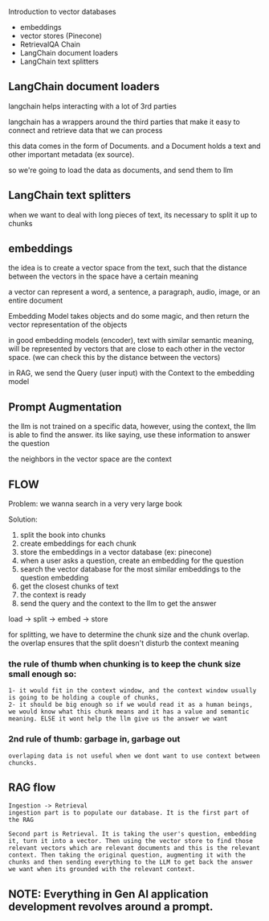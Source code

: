 Introduction to vector databases

- embeddings
- vector stores (Pinecone)
- RetrievalQA Chain
- LangChain document loaders
- LangChain text splitters

## LangChain document loaders

langchain helps interacting with a lot of 3rd parties

langchain has a wrappers around the third parties that make it easy
to connect and retrieve data that we can process

this data comes in the form of Documents. and a Document holds a text and other important metadata (ex source).

so we're going to load the data as documents, and send them to llm


## LangChain text splitters
when we want to deal with long pieces of text, its necessary to split it up to chunks

## embeddings
the idea is to create a vector space from the text, such that the distance between the vectors
in the space have a certain meaning

a vector can represent a word, a sentence, a paragraph, audio, image, or an entire document

Embedding Model takes objects and do some magic, and then return the vector representation of the objects

in good embedding models (encoder), text with similar semantic meaning, will be represented 
by vectors that are close to each other in the vector space. (we can check this by the distance between the vectors)

in RAG, we send the Query (user input) with the Context to the embedding model

## Prompt Augmentation
the llm is not trained on a specific data, however, using the context, the llm is able to find the answer.
its like saying, use these information to answer the question

the neighbors in the vector space are the context

## FLOW

Problem: we wanna search in a very very large book

Solution:
1. split the book into chunks
2. create embeddings for each chunk
3. store the embeddings in a vector database (ex: pinecone)
4. when a user asks a question, create an embedding for the question
5. search the vector database for the most similar embeddings to the question embedding
6. get the closest chunks of text
7. the context is ready
8. send the query and the context to the llm to get the answer



load -> split -> embed -> store

for splitting, we have to determine the chunk size and the chunk overlap. the overlap ensures that the split doesn't disturb the context meaning

### the rule of thumb when chunking is to keep the chunk size small enough so:
    1- it would fit in the context window, and the context window usually is going to be holding a couple of chunks, 
    2- it should be big enough so if we would read it as a human beings, we would know what this chunk means and it has a value and semantic meaning. ELSE it wont help the llm give us the answer we want

### 2nd rule of thumb: garbage in, garbage out

    overlaping data is not useful when we dont want to use context between chuncks.

## RAG flow

    Ingestion -> Retrieval
    ingestion part is to populate our database. It is the first part of the RAG

    Second part is Retrieval. It is taking the user's question, embedding it, turn it into a vector. Then using the vector store to find those relevant vectors which are relevant documents and this is the relevant context. Then taking the original question, augmenting it with the chunks and then sending everything to the LLM to get back the answer we want when its grounded with the relevant context.


## NOTE: Everything in Gen AI application development revolves around a prompt.